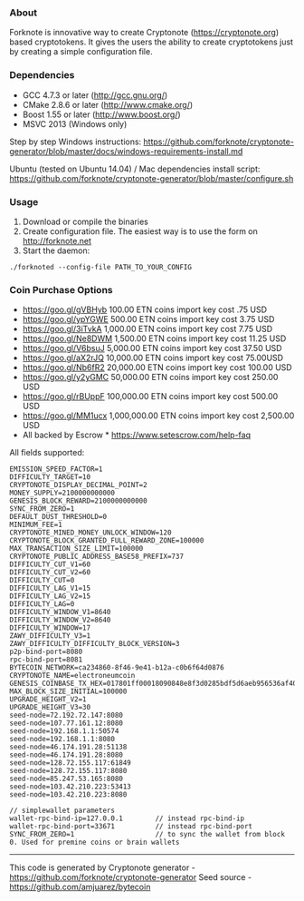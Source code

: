 ### About
Forknote is innovative way to create Cryptonote (https://cryptonote.org) based cryptotokens. It gives the users the ability to create cryptotokens just by creating a simple configuration file.

### Dependencies
* GCC 4.7.3 or later     (http://gcc.gnu.org/)
* CMake 2.8.6 or later   (http://www.cmake.org/)
* Boost 1.55 or later    (http://www.boost.org/)
* MSVC 2013 (Windows only)

Step by step Windows instructions:
https://github.com/forknote/cryptonote-generator/blob/master/docs/windows-requirements-install.md

Ubuntu (tested on Ubuntu 14.04) / Mac dependencies install script:
https://github.com/forknote/cryptonote-generator/blob/master/configure.sh


### Usage
1. Download or compile the binaries
2. Create configuration file. The easiest way is to use the form on http://forknote.net
3. Start the daemon:
```
./forknoted --config-file PATH_TO_YOUR_CONFIG
```

### Coin Purchase Options
* https://goo.gl/gVBHyb 100.00 ETN coins import key cost .75 USD
* https://goo.gl/ypYGWE 500.00 ETN coins import key cost 3.75 USD 
* https://goo.gl/3iTvkA 1,000.00 ETN coins import key cost 7.75 USD
* https://goo.gl/Ne8DWM 1,500.00 ETN coins import key cost 11.25 USD
* https://goo.gl/V6bsuJ 5,000.00 ETN coins import key cost 37.50 USD
* https://goo.gl/aX2rJQ 10,000.00 ETN coins import key cost 75.00USD
* https://goo.gl/Nb6fR2 20,000.00 ETN coins import key cost 100.00 USD
* https://goo.gl/y2yGMC 50,000.00 ETN coins import key cost 250.00 USD
* https://goo.gl/rBUppF 100,000.00 ETN coins import key cost 500.00 USD
* https://goo.gl/MM1ucx 1,000,000.00 ETN coins import key cost 2,500.00 USD
* All backed by Escrow * https://www.setescrow.com/help-faq


All fields supported:
```
EMISSION_SPEED_FACTOR=1
DIFFICULTY_TARGET=10
CRYPTONOTE_DISPLAY_DECIMAL_POINT=2
MONEY_SUPPLY=2100000000000
GENESIS_BLOCK_REWARD=2100000000000
SYNC_FROM_ZERO=1
DEFAULT_DUST_THRESHOLD=0
MINIMUM_FEE=1
CRYPTONOTE_MINED_MONEY_UNLOCK_WINDOW=120
CRYPTONOTE_BLOCK_GRANTED_FULL_REWARD_ZONE=100000
MAX_TRANSACTION_SIZE_LIMIT=100000
CRYPTONOTE_PUBLIC_ADDRESS_BASE58_PREFIX=737
DIFFICULTY_CUT_V1=60
DIFFICULTY_CUT_V2=60
DIFFICULTY_CUT=0
DIFFICULTY_LAG_V1=15
DIFFICULTY_LAG_V2=15
DIFFICULTY_LAG=0
DIFFICULTY_WINDOW_V1=8640
DIFFICULTY_WINDOW_V2=8640
DIFFICULTY_WINDOW=17
ZAWY_DIFFICULTY_V3=1
ZAWY_DIFFICULTY_DIFFICULTY_BLOCK_VERSION=3
p2p-bind-port=8080
rpc-bind-port=8081
BYTECOIN_NETWORK=ca234860-8f46-9e41-b12a-c0b6f64d0876
CRYPTONOTE_NAME=electroneumcoin
GENESIS_COINBASE_TX_HEX=017801ff00018090848e8f3d0285bdf5d6aeb956536af40a4f66c251d041a34011cb1c2ef27117cc96e8be4ea72101620dbf05d0c296383005d00c74595032527e3c2221676fd650d7b84d94385ca2
MAX_BLOCK_SIZE_INITIAL=100000
UPGRADE_HEIGHT_V2=1
UPGRADE_HEIGHT_V3=30
seed-node=72.192.72.147:8080
seed-node=107.77.161.12:8080
seed-node=192.168.1.1:50574
seed-node=192.168.1.1:8080
seed-node=46.174.191.28:51138
seed-node=46.174.191.28:8080
seed-node=128.72.155.117:61849
seed-node=128.72.155.117:8080
seed-node=85.247.53.165:8080
seed-node=103.42.210.223:53413
seed-node=103.42.210.223:8080

// simplewallet parameters
wallet-rpc-bind-ip=127.0.0.1        // instead rpc-bind-ip
wallet-rpc-bind-port=33671          // instead rpc-bind-port
SYNC_FROM_ZERO=1                    // to sync the wallet from block 0. Used for premine coins or brain wallets
```

---
This code is generated by Cryptonote generator - https://github.com/forknote/cryptonote-generator
Seed source - https://github.com/amjuarez/bytecoin
